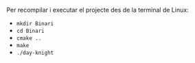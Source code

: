 Per recompilar i executar el projecte des de la terminal de Linux:

* `mkdir Binari`
* `cd Binari`
* `cmake ..`
* `make`
* `./day-knight`
